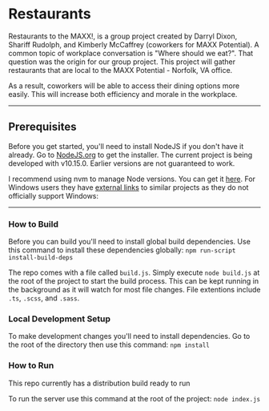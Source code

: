 # Restaurants

Restaurants to the MAXX!, is a group project created by Darryl Dixon, Shariff Rudolph, and Kimberly McCaffrey (coworkers for MAXX Potential).  A common topic of workplace conversation is "Where should we eat?".  That question was the origin for our group project.  This project will gather restaurants that are local to the MAXX Potential - Norfolk, VA office.

As a result, coworkers will be able to access their dining options more easily. This will increase both efficiency and morale in the workplace.

---

## Prerequisites

Before you get started, you'll need to install NodeJS if you don't have it already. Go to [NodeJS.org](http://nodejs.org) to get the installer. The current project is being developed with v10.15.0. Earlier versions are not guaranteed to work.

I recommend using nvm to manage Node versions. You can get it [here](https://github.com/creationix/nvm). For Windows users they have [external links](https://github.com/creationix/nvm#important-notes) to similar projects as they do not officially support Windows:

---

### How to Build

Before you can build you'll need to install global build dependencies.
Use this command to install these dependencies globally: `npm run-script install-build-deps`

The repo comes with a file called `build.js`. Simply execute `node build.js` at the root of the project to start the build process. This can be kept running in the background as it will watch for most file changes. File extentions include `.ts`, `.scss`, and `.sass`.

### Local Development Setup

To make development changes you'll need to install dependencies. Go to the root of the directory then use this command: `npm install`

### How to Run

This repo currently has a distribution build ready to run

To run the server use this command at the root of the project: `node index.js`